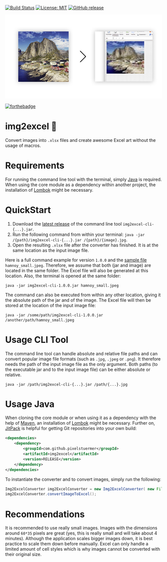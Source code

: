 [![Build Status](https://travis-ci.org/pixelstuermer/img2excel.svg?branch=master)](https://travis-ci.org/pixelstuermer/img2excel)
[![License: MIT](https://img.shields.io/badge/License-MIT-yellow.svg)](https://opensource.org/licenses/MIT)
[![GitHub release](https://img.shields.io/github/release/pixelstuermer/img2excel.svg)](https://github.com/pixelstuermer/img2excel/releases)

![intro](https://raw.githubusercontent.com/pixelstuermer/img2excel/master/src/readme-content/intro.jpg)

[![forthebadge](http://forthebadge.com/images/badges/you-didnt-ask-for-this.svg)](http://forthebadge.com)

# img2excel :rocket:
Convert images into `.xlsx` files and create awesome Excel art without the usage of macros.

# Requirements
For running the command line tool with the terminal, simply [Java](https://java.com/download/) is required. When using the core module as a dependency within another project, the installation of [Lombok](https://projectlombok.org) might be necessary.

# QuickStart
1. Download the [latest release](https://github.com/pixelstuermer/img2excel/releases/latest) of the command line tool `img2excel-cli-{...}.jar`.
2. Run the following command from within your terminal: `java -jar /{path}/img2excel-cli-{...}.jar /{path}/{image}.jpg`.
3. Open the resulting `.xlsx` file after the converter has finished. It is at the same location as the input image file.

Here is a full command example for version `1.0.0` and the [sample file](https://raw.githubusercontent.com/pixelstuermer/img2excel/master/src/example/hamnoy_small.jpeg) `hamnoy_small.jpeg`. Therefore, we assume that both (jar and image) are located in the same folder. The Excel file will also be generated at this location. Also, the terminal is opened at the same folder:

    java -jar img2excel-cli-1.0.0.jar hamnoy_small.jpeg

The command can also be executed from within any other location, giving it the absolute path of the jar and of the image. The Excel file will then be stored at the location of the input image file:

    java -jar /some/path/img2excel-cli-1.0.0.jar /another/path/hamnoy_small.jpeg

# Usage CLI Tool
The command line tool can handle absolute and relative file paths and can convert popular image file formats (such as `.jpg`, `.jpeg` or `.png`). It therefore needs the path of the input image file as the only argument. Both paths (to the executable jar and to the input image file) can be either absolute or relative.

    java -jar /path/img2excel-cli-{...}.jar /path/{...}.jpg

# Usage Java
When cloning the core module or when using it as a dependency with the help of [Maven](http://maven.apache.org), an installation of [Lombok](https://projectlombok.org) might be necessary. Further on, [JitPack](http://jitpack.io) is helpful for getting Git repositories into your own build:

```xml
<dependencies>
    <dependency>
        <groupId>com.github.pixelstuermer</groupId>
        <artifactId>img2excel</artifactId>
        <version>RELEASE</version>
    </dependency>
</dependencies>
```

To instantiate the converter and to convert images, simply run the following:

```java
Img2ExcelConverter img2ExcelConverter = new Img2ExcelConverter( new File( {...} ) );
img2ExcelConverter.convertImageToExcel();
```

# Recommendations
It is recommended to use really small images. Images with the dimensions around `60*35` pixels are great (yes, this is really small and will take about 4 minutes). Although the application scales bigger images down, it is best practice to scale them down before manually. Excel can only handle a limited amount of cell styles which is why images cannot be converted with their original size.